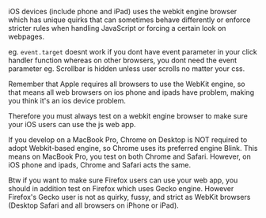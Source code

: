 iOS devices (include phone and iPad) uses the webkit engine browser which has unique quirks that can sometimes behave differently or enforce stricter rules when handling JavaScript or forcing a certain look on webpages.

eg. `event.target` doesnt work if you dont have event parameter in your click handler function whereas on other browsers, you dont need the event parameter
eg. Scrollbar is hidden unless user scrolls no matter your css.

Remember that Apple requires all browsers to use the WebKit engine, so that means all web browsers on ios phone and ipads have problem, making you think it's an ios device problem.

Therefore you must always test on a webkit engine browser to make sure your iOS users can use the js web app.

If you develop on a MacBook Pro, Chrome on Desktop is NOT required to adopt Webkit-based engine, so Chrome uses its preferred engine Blink. This means on MacBook Pro, you test on both Chrome and Safari. However, on iOS phone and ipads, Chrome and Safari acts the same.

Btw if you want to make sure Firefox users can use your web app, you should in addition test on Firefox which uses Gecko engine. However Firefox's Gecko user is not as quirky, fussy, and strict as WebKit browsers (Desktop Safari and all browsers on iPhone or iPad).